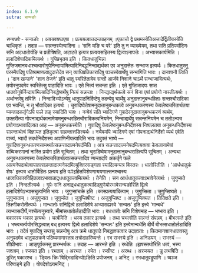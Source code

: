 ```yaml
---
index: 6.1.9
sutra: सन्यङोः

---
```

_सन्यङोः_ - सन्यङोः । अवयवषष्ठएषा । प्रत्ययत्वात्तदन्तग्रहणम् ।एकाचो द्वे प्रथमस्ये॑तिअजादेर्द्वितीयस्ये॑ति चाधिकृतं । तदाह — सन्नन्तस्येत्यादिना । 'सनि यङि च परे' इति तु न व्याख्येयम्, तथा सति प्रतिपर्वादिणः सनि अटधातोर्यङि च प्रतीषिषति, अटाटते इत्यत्र प्रत्ययसहितस्य द्वित्वाऽनापत्तेः । अभ्यासकार्यमिति । हलादिशेषादिकमित्यर्थः । गुपिप्रभृतय इति । कितधातुभिन्ना गुप्तिजमानबधाश्चत्वारोगुपेनिन्दाया॑मित्यादिनिबद्धनिन्दाद्यर्थका एव अनुदात्तेतः सन्भाज इत्यर्थः । कितधातुस्तु परस्मैपदिषु पठिष्यमाणत्वादुदात्तेदेव सन् व्याधिप्रतिकारादिषु पञ्चस्वेवार्थेषु सन्भागिति भावः । दानशानौ त्विति । 'दान खण्डने' 'शान तेजने' इति धातू स्वरितेतावेव सन्तौ आर्जवे निशाने चाऽर्थे सन्भाजावित्यर्थः, तयोरनुपदमेव स्वरितेत्सु पाठादिति भावः । एते नित्यं सन्नन्ता इति । एते गुप्तिजादयः सप्त धातवोगुपेर्निन्दाया॑मित्यादिनिबद्धेष्वर्थेषु नित्यं सन्नन्ताः । निन्द्याद्यर्थकत्वे सनं विना एषां प्रयोगो नास्तीत्यर्थः । अर्थान्तरेषु तविति । निन्दादिभ्योऽन्येषु धातुपाठनिर्दिष्टेषु तदन्येषु चार्थेषु अनुदात्तानुबन्धहिताः सन्तश्चौरादिका एव भवन्ति, न तु भौवादिका इत्यर्थः । चुरादिष्वेतेषामनुदात्तानुबन्धकत्वे अनुबन्धकरणस्य केवलेष्वचरितार्थतया ण्यन्तादकर्तृगेऽपि फले तङ् स्यादिति भावः । नन्वेवं सति भ्वादिगणे गुपादेरनुदात्तानुबन्धकरणं व्यर्थम्, उक्तरीत्या गोपनाद्यर्थकानामेषामनुबन्धरहितचौरादिकत्वनियमेन, निन्दाद्यर्थेषु सन्नन्तनियमेन च ततोऽन्यत्र प्रयोगाऽभावादित्यत आह — अनुबन्धकस्येति । गुपादिषु केवलेष्वनुबन्धनिर्देशस्य निष्पलतया अनुबन्धनिर्देशस्य सन्नन्तार्थत्वं विज्ञायत इतिकृत्वा सन्नन्तात्तङित्यर्थः । नचैवमपि भ्वादिगणे एषां गोपनाद्यर्थनिर्देशो व्यर्थ एवेति वाच्यं, भ्वादौ तदर्थनिर्देशस्य अपाणिनीयत्वादिति भावः तदुक्तं भाष्ये — गुपादिष्वनुबन्धकरणसामर्थ्यात्सन्नन्तादात्मनेपद॑मिति । अत्र सन्नन्तादात्मनेपदमित्यक्त्वा केवलानामेषां शब्विकरणानां नास्ति प्रयोग इति सूचितम् । तथा चुरादिष्वेषामनुदात्तानुबन्धराहित्यपि सूचितम् । अन्यथा अनुबन्धकरणस्य केवलेष्वचरितार्थत्वात्सन्नन्तादिव ण्यन्तादपि अकर्तृगे फले आत्मनेपदार्थत्वापातत्सन्नन्तादात्मनेपदमित्युक्तिरसङ्गता स्यादित्यन्यत्र विस्तरः । धातोरितीति । 'आर्धधातुकं शेषः' इत्यत्र धातोर्विहितः प्रत्यय इति व#इहितविशेषणाश्रयणात्सनश्चास्य धात्वधिकारविहितत्वाऽभावान्नाद्र्धधातुकत्वमित्यर्थः । तेनेति । सन आर्धधातुकत्वाऽभावेनेत्यर्थः । जुगुप्सते इति । निन्दतीत्यर्थः । गुपेः सनि अनाद्र्धधातुकत्वादिड्गुणेयोरभावेसन्यङो॑रिति द्वित्वे हलादिशेषेऽभ्यासचुत्वमिति भावः । जुगुप्सांचक्रे इति ।कास्प्रत्यया॑दित्याम् । जुगुप्सिता । जुगुप्सिष्यते । जुगुप्सताम् । अजुगुप्सत । जुगुप्सेत । जुगुप्सिषीष्ट । अजुगुप्सिष्ट । अजुगुप्सिष्यत । तितिक्षते इति । तिक्ष्णीकरोतीत्यर्थः । मान्धातोः सनिद्वित्वे हलादिशेषे अभ्यासह्यस्वे 'सन्यतः' इति इत्त्वे 'मान्बधे' त्यभ्यासदीर्घे,नश्चे॑त्यनुस्वारे, मीमांसधातोर्लडादीति भावः । बधधातोः सनि विशेषमाह —  भष्भाव इति । बकारस्य भकार इत्यर्थः । चर्त्वमिति । धस्य तकार इत्यर्थः । तथा चभत्से॑ति सन्नन्तं संपन्नम् । बीभत्सते इति । भष्त्वचर्त्वयोरसिद्धत्वात् बध् इत्यस्य द्वित्वे हलादिशेषे 'सन्यतः' इति इत्त्वेमान्बधे॑ति दीर्घे बीभत्सधातोर्लडादिति भावः । तदेवं गुपादिषु सप्तसु सन्नन्तेषु अत्र क्रमे धातुपाठे निबद्धाश्चत्वार उदाह्मताः । कितमानशानधातवस्तु अनुपदमेव धातुपाठक्रमे पठिष्यमाणास्तत्र तत्रोदाहरिष्यन्ते । रभ राभस्ये इति । अनिडयम् । राभस्यं — शीघ्रीभावः । आङ्पूर्वकस्तु प्रारम्भर्थकः । तदाह — आरभते इति । रब्धेति ।झषस्तथो॑रिति धत्वं, भस्य जश्त्वम् । रप्स्यत इति । रभताम् । अरभत । रभेत । रप्सीष्ट । अरब्ध । अरप्स्यत । डु लभषिति । डुरित् षकारश्च । 'ड्वितः क्रिः'षिद्भिदादिभ्यो॑ऽङिति प्रयोजनम् । अनिट् । रभधातुवद्रूपाणि । ष्वञ्ज परिष्वङ्गे इति । षोपदेशोऽयमनिट् । 